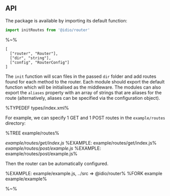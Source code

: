 ## API

The package is available by importing its default function:

```js
import initRoutes from '@idio/router'
```

%~%

```## async initRoutes
[
  ["router", "Router"],
  ["dir", "string"],
  ["config", "RouterConfig"]
]
```

The `init` function will scan files in the passed `dir` folder and add routes found for each method to the router. Each module should export the default function which will be initialised as the middleware. The modules can also export the `aliases` property with an array of strings that are aliases for the route (alternatively, aliases can be specified via the configuration object).

%TYPEDEF types/index.xml%

For example, we can specify 1 GET and 1 POST routes in the `example/routes` directory:

%TREE example/routes%

*example/routes/get/index.js*
%EXAMPLE: example/routes/get/index.js%
*example/routes/post/example.js*
%EXAMPLE: example/routes/post/example.js%

Then the router can be automatically configured.

%EXAMPLE: example/example.js, ../src => @idio/router%
%FORK example example/example%

%~%